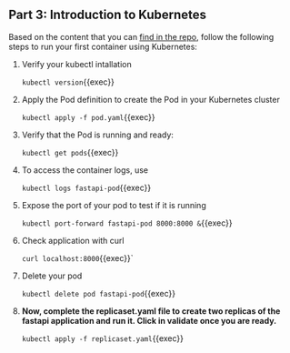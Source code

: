 ## Part 3: Introduction to Kubernetes

Based on the content that you can [find in the repo](https://github.com/rolling-scopes-school/devops/modules/10.Containers/Part3), follow the following steps to run your first container using Kubernetes:

1. Verify your kubectl intallation

   `kubectl version`{{exec}}
2. Apply the Pod definition to create the Pod in your Kubernetes cluster

   `kubectl apply -f pod.yaml`{{exec}}
3. Verify that the Pod is running and ready:

   `kubectl get pods`{{exec}}
4. To access the container logs, use

   `kubectl logs fastapi-pod`{{exec}}
5. Expose the port of your pod to test if it is running

   `kubectl port-forward fastapi-pod 8000:8000 &`{{exec}}
6. Check application with curl

   `curl localhost:8000`{{exec}}`
7. Delete your pod

   `kubectl delete pod fastapi-pod`{{exec}}
8. **Now, complete the replicaset.yaml file to create two replicas of the fastapi application and run it. Click in validate once you are ready.**

   `kubectl apply -f replicaset.yaml`{{exec}}
